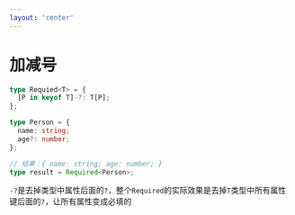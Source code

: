 ```yaml
---
layout: 'center'
---
```


# 加减号

```ts
type Requied<T> = {
  [P in keyof T]-?: T[P];
};

type Person = {
  name: string;
  age?: number;
};

// 结果：{ name: string; age: number; }
type result = Required<Person>;
```

`-?`是去掉类型中属性后面的`?`，整个`Required`的实际效果是去掉`T`类型中所有属性键后面的`?`，让所有属性变成必填的